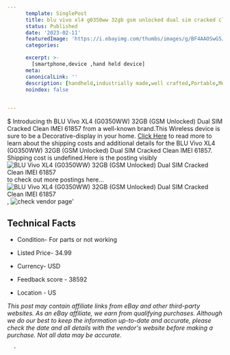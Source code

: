 ```yaml
---
      template: SinglePost
      title: blu vivo xl4 g0350ww 32gb gsm unlocked dual sim cracked clean imei 61857
      status: Published
      date: '2023-02-11'
      featuredImage: 'https://i.ebayimg.com/thumbs/images/g/BF4AAOSwG5Jjyrn2/s-l225.jpg'
      categories: 

      excerpt: >-
        [smartphone,device ,hand held device]
      meta:
      canonicalLink: ''
      description: [handheld,industrially made,well crafted,Portable,Mobile,Compact,Convenient,Lightweight,Maneuverable,Man-portable,Miniature,Carriable,Hand-held,Light,Holdable,Transportable,Mobile device,Pocket-sized,On-the-go,Wireless,Cordless,Compact size,Convenient size, smartphone,device ,hand held device]
      noindex: false
      

---
```

$
      Introducing th BLU Vivo XL4 (G0350WW) 32GB (GSM Unlocked) Dual SIM Cracked Clean IMEI 61857 from a well-known brand.This Wireless device  is sure to be a Decorative-display in your home. [Click Here](https://www.ebay.com/itm/134419144962?hash=item1f4c016102%3Ag%3ABF4AAOSwG5Jjyrn2&mkevt=1&mkcid=1&mkrid=711-53200-19255-0&campid=%253CePNCampaignId%253E&customid=%253CreferenceId%253E&toolid=10049) to read more to learn about the shipping costs and additional details for the BLU Vivo XL4 (G0350WW) 32GB (GSM Unlocked) Dual SIM Cracked Clean IMEI 61857. Shipping cost is undefined.Here is the posting visibly ![BLU Vivo XL4 (G0350WW) 32GB (GSM Unlocked) Dual SIM Cracked Clean IMEI 61857](https://i.ebayimg.com/thumbs/images/g/BF4AAOSwG5Jjyrn2/s-l225.jpg) to check out more postings here... ![BLU Vivo XL4 (G0350WW) 32GB (GSM Unlocked) Dual SIM Cracked Clean IMEI 61857](https://i.ebayimg.com/images/g/BF4AAOSwG5Jjyrn2/s-l1600.jpg), ![check vendor page](https://origin-galleryplus.ebayimg.com/ws/web/134419144962_2_0_1/225x225.jpg,https://origin-galleryplus.ebayimg.com/ws/web/134419144962_3_0_1/225x225.jpg,https://origin-galleryplus.ebayimg.com/ws/web/134419144962_4_0_1/225x225.jpg,https://origin-galleryplus.ebayimg.com/ws/web/134419144962_5_0_1/225x225.jpg,https://origin-galleryplus.ebayimg.com/ws/web/134419144962_6_0_1/225x225.jpg,https://origin-galleryplus.ebayimg.com/ws/web/134419144962_7_0_1/225x225.jpg)'

      

 ## Technical Facts 



     
      

 - Condition- For parts or not working 


      

 - Listed Price- 34.99 


      

 - Currency- USD 


      

 - Feedback score - 38592 


      

 - Location - US 


      
      

 *_This post may contain affiliate links from eBay and other third-party websites. As an eBay affiliate, we earn from qualifying purchases. Although we do our best to keep the information up-to-date and accurate, please check the date and all details with the vendor's website before making a purchase. Not all data may be accurate._*




      -
